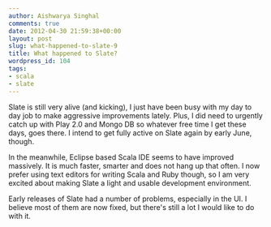 ```yaml
---
author: Aishwarya Singhal
comments: true
date: 2012-04-30 21:59:38+00:00
layout: post
slug: what-happened-to-slate-9
title: What happened to Slate?
wordpress_id: 104
tags:
- scala
- slate
---
```


Slate is still very alive (and kicking), I just have been busy with my day to day job to make aggressive improvements lately. Plus, I did need to urgently catch up with Play 2.0 and Mongo DB so whatever free time I get these days, goes there. I intend to get fully active on Slate again by early June, though.

In the meanwhile, Eclipse based Scala IDE seems to have improved massively. It is much faster, smarter and does not hang up that often. I now prefer using text editors for writing Scala and Ruby though, so I am very excited about making Slate a light and usable development environment.

Early releases of Slate had a number of problems, especially in the UI. I believe most of them are now fixed, but there's still a lot I would like to do with it.

